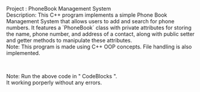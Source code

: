 <p>
Project : PhoneBook Management System<br>
Description: This C++ program implements a simple Phone Book Management System that allows users to add and search for phone numbers. It features a `PhoneBook` class with private attributes for storing the name, phone number, and address of a contact, along with public setter and getter methods to manipulate these attributes.<br>
Note: This program is made using C++ OOP concepts. File handling is also implemented.
</p>
<br>
<p>
Note: Run the above code in " CodeBlocks ".<br>
      It working porperly without any errors.<br>
</p>
<br>      

